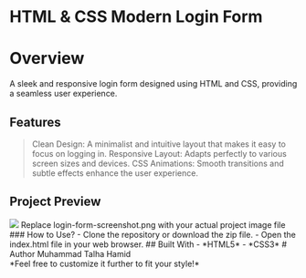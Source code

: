 # HTML & CSS Modern Login Form
# Overview
A sleek and responsive login form designed using HTML and CSS, providing a seamless user experience.
## Features
> Clean Design: A minimalist and intuitive layout that makes it easy to focus on logging in.
> Responsive Layout: Adapts perfectly to various screen sizes and devices.
> CSS Animations: Smooth transitions and subtle effects enhance the user experience.
## Project Preview
<img src=[https://github.com/talhaFASTCr123/HTML-CSS-Modern-Login-Form/blob/main/Images/8564752_1811.jpg](http://127.0.0.1:5500/HTML-CSS-Modern-Login-Form/Login_Page.html)>
Replace login-form-screenshot.png with your actual project image file
### How to Use?
- Clone the repository or download the zip file.
- Open the index.html file in your web browser.
## Built With
- *HTML5*
- *CSS3*
# Author
Muhammad Talha Hamid <br>
*Feel free to customize it further to fit your style!*
